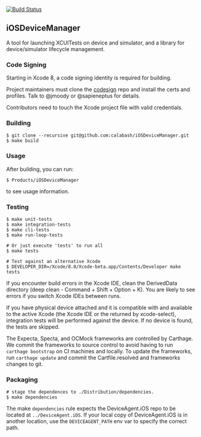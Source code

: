 [![Build Status](http://calabash-ci.xyz:8081/job/Calabash-iOSDeviceManager/job/develop/badge/icon)](http://calabash-ci.xyz:8081/job/Calabash-iOSDeviceManager/job/develop/)

## iOSDeviceManager

A tool for launching XCUITests on device and simulator, and a library
for device/simulator lifecycle management.

### Code Signing

Starting in Xcode 8, a code signing identity is required for building.

Project maintainers must clone the [codesign](https://github.com/calabash/calabash-codesign)
repo and install the certs and profiles. Talk to @jmoody or @sapieneptus
for details.

Contributors need to touch the Xcode project file with valid credentials.

### Building

```shell
$ git clone --recursive git@github.com:calabash/iOSDeviceManager.git
$ make build
```

### Usage

After building, you can run:

```shell
$ Products/iOSDeviceManager
```
to see usage information.

### Testing

```shell
$ make unit-tests
$ make integration-tests
$ make cli-tests
$ make run-loop-tests

# Or just execute 'tests' to run all
$ make tests

# Test against an alternative Xcode
$ DEVELOPER_DIR=/Xcode/8.0/Xcode-beta.app/Contents/Developer make tests
```

If you encounter build errors in the Xcode IDE, clean the DerivedData
directory (deep clean - Command + Shift + Option + K).  You are likely
to see errors if you switch Xcode IDEs between runs.

If you have physical device attached and it is compatible with and
available to the active Xcode (the Xcode IDE or the returned by
xcode-select), integration tests will be performed against the device.
If no device is found, the tests are skipped.

The Expecta, Specta, and OCMock frameworks are controlled by Carthage.
We commit the frameworks to source control to avoid having to run
`carthage bootstrap` on CI machines and locally.  To update the
frameworks, run `carthage update` and commit the Cartfile.resolved and
frameworks changes to git.

### Packaging

```shell
# stage the dependences to ./Distribution/dependencies.
$ make dependencies
```

The make `dependencies` rule expects the DeviceAgent.iOS repo
to be located at `../DeviceAgent.iOS`.  If your local copy of DeviceAgent.iOS
is in another location, use the `DEVICEAGENT_PATH` env var to specify
the correct path.

